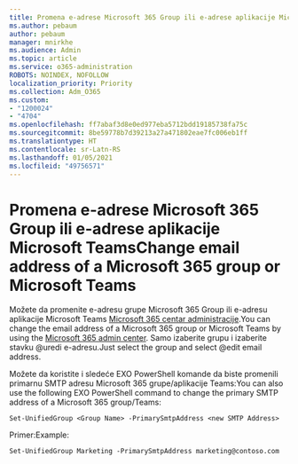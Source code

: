 ```yaml
---
title: Promena e-adrese Microsoft 365 Group ili e-adrese aplikacije Microsoft Teams
ms.author: pebaum
author: pebaum
manager: mnirkhe
ms.audience: Admin
ms.topic: article
ms.service: o365-administration
ROBOTS: NOINDEX, NOFOLLOW
localization_priority: Priority
ms.collection: Adm_O365
ms.custom:
- "1200024"
- "4704"
ms.openlocfilehash: ff7abaf3d8e0ed977eba5712bdd19185738fa75c
ms.sourcegitcommit: 8be59778b7d39213a27a471802eae7fc006eb1ff
ms.translationtype: HT
ms.contentlocale: sr-Latn-RS
ms.lasthandoff: 01/05/2021
ms.locfileid: "49756571"
---
```

# <a name="change-email-address-of-a-microsoft-365-group-or-microsoft-teams"></a><span data-ttu-id="39e0e-102">Promena e-adrese Microsoft 365 Group ili e-adrese aplikacije Microsoft Teams</span><span class="sxs-lookup"><span data-stu-id="39e0e-102">Change email address of a Microsoft 365 group or Microsoft Teams</span></span>

<span data-ttu-id="39e0e-103">Možete da promenite e-adresu grupe Microsoft 365 Group ili e-adresu aplikacije Microsoft Teams [Microsoft 365 centar administracije](https://admin.microsoft.com/).</span><span class="sxs-lookup"><span data-stu-id="39e0e-103">You can change the email address of a Microsoft 365 group or Microsoft Teams by using the [Microsoft 365 admin center](https://admin.microsoft.com/).</span></span> <span data-ttu-id="39e0e-104">Samo izaberite grupu i izaberite stavku @uredi e-adresu.</span><span class="sxs-lookup"><span data-stu-id="39e0e-104">Just select the group and select @edit email address.</span></span>

<span data-ttu-id="39e0e-105">Možete da koristite i sledeće EXO PowerShell komande da biste promenili primarnu SMTP adresu Microsoft 365 grupe/aplikacije Teams:</span><span class="sxs-lookup"><span data-stu-id="39e0e-105">You can also use the following EXO PowerShell command to change the primary SMTP address of a Microsoft 365 group/Teams:</span></span>

`Set-UnifiedGroup <Group Name> -PrimarySmtpAddress <new SMTP Address>`

<span data-ttu-id="39e0e-106">Primer:</span><span class="sxs-lookup"><span data-stu-id="39e0e-106">Example:</span></span>

`Set-UnifiedGroup Marketing -PrimarySmtpAddress marketing@contoso.com`
